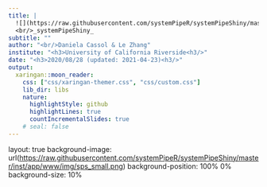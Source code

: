 ```yaml
---
title: |
  ![](https://raw.githubusercontent.com/systemPipeR/systemPipeShiny/master/inst/app/www/img/sps_small.png){width=1in}
  <br/>_systemPipeShiny_
subtitle: ""
author: "<br/>Daniela Cassol & Le Zhang"
institute: "<h3>University of California Riverside<h3/>"
date: "<h3>2020/08/28 (updated: 2021-04-23)<h3/>"
output:
  xaringan::moon_reader:
    css: ["css/xaringan-themer.css", "css/custom.css"]
    lib_dir: libs
    nature:
      highlightStyle: github
      highlightLines: true
      countIncrementalSlides: true
    # seal: false
---
```


<!-- background-image: url(https://raw.githubusercontent.com/systemPipeR/systemPipeShiny/master/inst/app/www/img/sps_small.png) -->

layout: true
background-image: url(https://raw.githubusercontent.com/systemPipeR/systemPipeShiny/master/inst/app/www/img/sps_small.png)
background-position: 100% 0%
background-size: 10%








































































